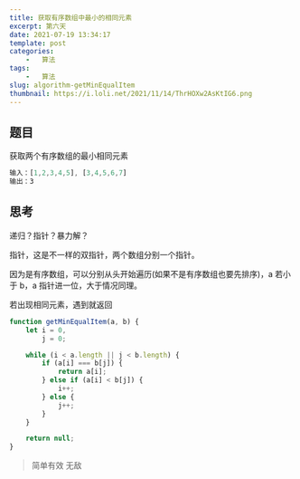 ```yaml
---
title: 获取有序数组中最小的相同元素
excerpt: 第六天
date: 2021-07-19 13:34:17
template: post
categories:
	-	算法
tags: 
	-	算法
slug: algorithm-getMinEqualItem
thumbnail: https://i.loli.net/2021/11/14/ThrHOXw2AsKtIG6.png
---
```


## 题目

获取两个有序数组的最小相同元素

```js
输入：[1,2,3,4,5], [3,4,5,6,7]
输出：3
```

## 思考

递归？指针？暴力解？

指针，这是不一样的双指针，两个数组分别一个指针。

因为是有序数组，可以分别从头开始遍历(如果不是有序数组也要先排序)，a 若小于 b，a 指针进一位，大于情况同理。

若出现相同元素，遇到就返回

```js
function getMinEqualItem(a, b) {
	let i = 0,
		j = 0;

	while (i < a.length || j < b.length) {
		if (a[i] === b[j]) {
			return a[i];
		} else if (a[i] < b[j]) {
			i++;
		} else {
			j++;
		}
	}

	return null;
}
```

> 简单有效 无敌